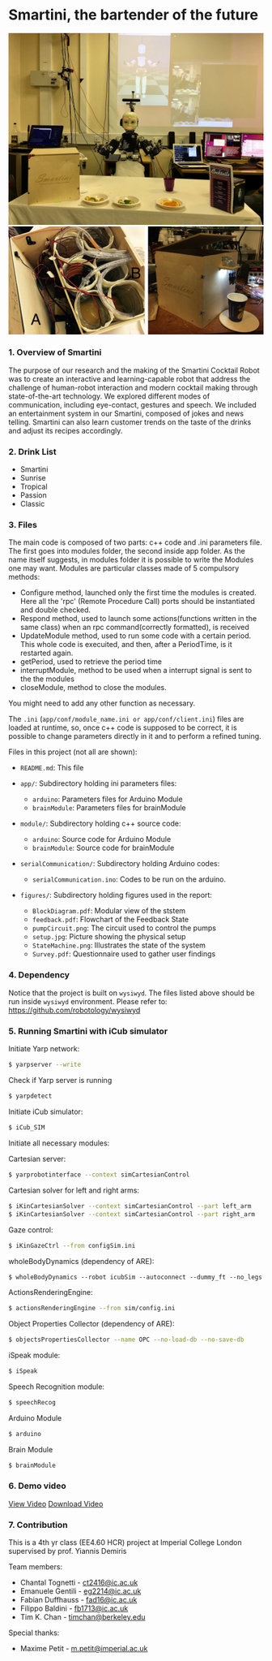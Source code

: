 # Smartini, the bartender of the future
![](figures/setup.jpg?raw=true)
![](demo.png?raw=true)

### 1. Overview of Smartini
The purpose of our research and the making of the Smartini Cocktail Robot was to create an interactive and learning-capable robot that address the challenge of human-robot interaction and modern cocktail making through state-of-the-art technology. We explored different modes of communication, including eye-contact, gestures and speech. We included an entertainment system in our Smartini, composed of jokes and news telling. Smartini can also learn customer trends on the taste of the drinks and adjust its recipes accordingly.

### 2. Drink List
* Smartini
* Sunrise
* Tropical
* Passion
* Classic

### 3. Files

The main code is composed of two parts: c++ code and .ini parameters file. The first goes into modules folder, the second inside app folder. As the name itself suggests, in modules folder it is possible to write the Modules one may want. Modules are particular classes made of 5 compulsory methods:
* Configure method, launched only the first time the modules is created. Here all the 'rpc' (Remote Procedure Call) ports should be instantiated and double checked.
* Respond method, used to launch some actions(functions written in the same class) when an rpc command(correctly formatted), is received
* UpdateModule method,  used  to run some code with a certain period. This whole code is execuited, and then, after a PeriodTime, is it restarted again.
* getPeriod, used to retrieve the period time 
* interruptModule, method to be used when a interrupt signal is sent to the the modules
* closeModule, method to close the modules.


You might need to add any other function as necessary.

The `.ini` (`app/conf/module_name.ini or app/conf/client.ini`)  files are loaded at runtime, so, once c++ code is supposed to be correct, it is possible to change  parameters directly in it and to perform a refined tuning. 


Files in this project (not all are shown):

* `README.md`:          	This file
* `app/`:                 	Subdirectory holding ini parameters files:
    * `arduino`:            Parameters files for Arduino Module
    * `brainModule`:        Parameters files for brainModule

* `module/`:                Subdirectory holding c++ source code:
    * `arduino`:           	Source code for Arduino Module
    * `brainModule`:        Source code for brainModule

* `serialCommunication/`:   Subdirectory holding Arduino codes:
    * `serialCommunication.ino`:	Codes to be run on the arduino.

* `figures/`:  				Subdirectory holding figures used in the report:
    * `BlockDiagram.pdf`:	Modular view of the ststem
    * `feedback.pdf`:		Flowchart of the Feedback State
    * `pumpCircuit.png`:	The circuit used to control the pumps
    * `setup.jpg`:			Picture showing the physical setup
    * `StateMachine.png`:	Illustrates the state of the system
    * `Survey.pdf`:			Questionnaire used to gather user findings


### 4. Dependency
Notice that the project is built on `wysiwyd`. The files listed above should be run inside `wysiwyd` environment.
Please refer to: https://github.com/robotology/wysiwyd

### 5. Running Smartini with iCub simulator

Initiate Yarp network:

```sh
$ yarpserver --write
```

Check if Yarp server is running
```sh
$ yarpdetect
```

Initiate iCub simulator:
```sh
$ iCub_SIM
```

Initiate all necessary modules:

Cartesian server:
```sh
$ yarprobotinterface --context simCartesianControl
```

Cartesian solver for left and right arms:
```sh
$ iKinCartesianSolver --context simCartesianControl --part left_arm
$ iKinCartesianSolver --context simCartesianControl --part right_arm
```

Gaze control:
```sh
$ iKinGazeCtrl --from configSim.ini
```

wholeBodyDynamics (dependency of ARE):
```
$ wholeBodyDynamics --robot icubSim --autoconnect --dummy_ft --no_legs
```

ActionsRenderingEngine:
```sh
$ actionsRenderingEngine --from sim/config.ini
```

Object Properties Collector (dependency of ARE):
```sh
$ objectsPropertiesCollector --name OPC --no-load-db --no-save-db
```

iSpeak module:
```sh
$ iSpeak
```

Speech Recognition module:
```sh
$ speechRecog
```

Arduino Module
```sh
$ arduino
```

Brain Module
```sh
$ brainModule
```

### 6. Demo video
[View Video]
[Download Video]

### 7. Contribution
This is a 4th yr class (EE4.60 HCR) project at Imperial College London supervised by prof. Yiannis Demiris

Team members:
* Chantal Tognetti - ct2416@ic.ac.uk
* Emanuele Gentili - eg2214@ic.ac.uk
* Fabian Duffhauss - fad16@ic.ac.uk
* Filippo Baldini - fb1713@ic.ac.uk
* Tim K. Chan - timchan@berkeley.edu

Special thanks:
* Maxime Petit - m.petit@imperial.ac.uk

[View Video]: <https://youtu.be/k7Cp1eb-CAM>
[Download Video]: <https://drive.google.com/open?id=0BzXoKHuf6nEuUG9vV1BDRzg3eXM>
